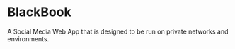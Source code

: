 BlackBook
=========

A Social Media Web App that is designed to be run on private networks and environments.